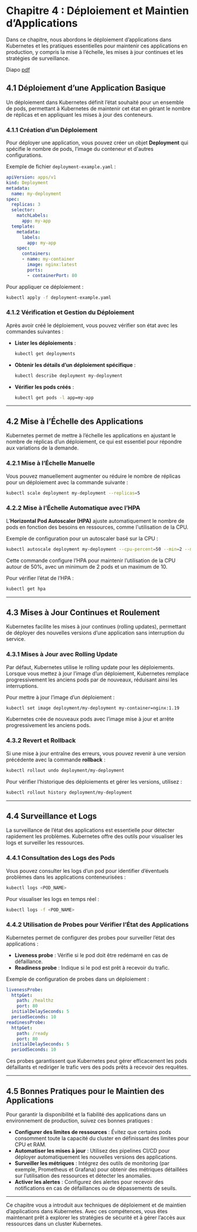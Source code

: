 # Chapitre 4 : Déploiement et Maintien d’Applications

Dans ce chapitre, nous abordons le déploiement d’applications dans Kubernetes et les pratiques essentielles pour maintenir ces applications en production, y compris la mise à l’échelle, les mises à jour continues et les stratégies de surveillance.

Diapo [pdf](04_deploiement_et_maintien_d_applications.pdf)

## 4.1 Déploiement d’une Application Basique

Un déploiement dans Kubernetes définit l’état souhaité pour un ensemble de pods, permettant à Kubernetes de maintenir cet état en gérant le nombre de réplicas et en appliquant les mises à jour des conteneurs.

### 4.1.1 Création d’un Déploiement

Pour déployer une application, vous pouvez créer un objet **Deployment** qui spécifie le nombre de pods, l’image du conteneur et d'autres configurations.

Exemple de fichier `deployment-example.yaml` :

```yaml
apiVersion: apps/v1
kind: Deployment
metadata:
  name: my-deployment
spec:
  replicas: 3
  selector:
    matchLabels:
      app: my-app
  template:
    metadata:
      labels:
        app: my-app
    spec:
      containers:
      - name: my-container
        image: nginx:latest
        ports:
        - containerPort: 80
```

Pour appliquer ce déploiement :

```bash
kubectl apply -f deployment-example.yaml
```

### 4.1.2 Vérification et Gestion du Déploiement

Après avoir créé le déploiement, vous pouvez vérifier son état avec les commandes suivantes :

- **Lister les déploiements** :
  ```bash
  kubectl get deployments
  ```

- **Obtenir les détails d’un déploiement spécifique** :
  ```bash
  kubectl describe deployment my-deployment
  ```

- **Vérifier les pods créés** :
  ```bash
  kubectl get pods -l app=my-app
  ```

---

## 4.2 Mise à l’Échelle des Applications

Kubernetes permet de mettre à l’échelle les applications en ajustant le nombre de réplicas d’un déploiement, ce qui est essentiel pour répondre aux variations de la demande.

### 4.2.1 Mise à l’Échelle Manuelle

Vous pouvez manuellement augmenter ou réduire le nombre de réplicas pour un déploiement avec la commande suivante :

```bash
kubectl scale deployment my-deployment --replicas=5
```

### 4.2.2 Mise à l’Échelle Automatique avec l’HPA

L’**Horizontal Pod Autoscaler (HPA)** ajuste automatiquement le nombre de pods en fonction des besoins en ressources, comme l'utilisation de la CPU.

Exemple de configuration pour un autoscaler basé sur la CPU :

```bash
kubectl autoscale deployment my-deployment --cpu-percent=50 --min=2 --max=10
```

Cette commande configure l’HPA pour maintenir l’utilisation de la CPU autour de 50%, avec un minimum de 2 pods et un maximum de 10.

Pour vérifier l’état de l’HPA :

```bash
kubectl get hpa
```

---

## 4.3 Mises à Jour Continues et Roulement

Kubernetes facilite les mises à jour continues (rolling updates), permettant de déployer des nouvelles versions d’une application sans interruption du service.

### 4.3.1 Mises à Jour avec Rolling Update

Par défaut, Kubernetes utilise le rolling update pour les déploiements. Lorsque vous mettez à jour l’image d’un déploiement, Kubernetes remplace progressivement les anciens pods par de nouveaux, réduisant ainsi les interruptions.

Pour mettre à jour l’image d’un déploiement :

```bash
kubectl set image deployment/my-deployment my-container=nginx:1.19
```

Kubernetes crée de nouveaux pods avec l’image mise à jour et arrête progressivement les anciens pods.

### 4.3.2 Revert et Rollback

Si une mise à jour entraîne des erreurs, vous pouvez revenir à une version précédente avec la commande **rollback** :

```bash
kubectl rollout undo deployment/my-deployment
```

Pour vérifier l’historique des déploiements et gérer les versions, utilisez :

```bash
kubectl rollout history deployment/my-deployment
```

---

## 4.4 Surveillance et Logs

La surveillance de l’état des applications est essentielle pour détecter rapidement les problèmes. Kubernetes offre des outils pour visualiser les logs et surveiller les ressources.

### 4.4.1 Consultation des Logs des Pods

Vous pouvez consulter les logs d’un pod pour identifier d’éventuels problèmes dans les applications conteneurisées :

```bash
kubectl logs <POD_NAME>
```

Pour visualiser les logs en temps réel :

```bash
kubectl logs -f <POD_NAME>
```

### 4.4.2 Utilisation de Probes pour Vérifier l’État des Applications

Kubernetes permet de configurer des probes pour surveiller l’état des applications :

- **Liveness probe** : Vérifie si le pod doit être redémarré en cas de défaillance.
- **Readiness probe** : Indique si le pod est prêt à recevoir du trafic.

Exemple de configuration de probes dans un déploiement :

```yaml
livenessProbe:
  httpGet:
    path: /healthz
    port: 80
  initialDelaySeconds: 5
  periodSeconds: 10
readinessProbe:
  httpGet:
    path: /ready
    port: 80
  initialDelaySeconds: 5
  periodSeconds: 10
```

Ces probes garantissent que Kubernetes peut gérer efficacement les pods défaillants et rediriger le trafic vers des pods prêts à recevoir des requêtes.

---

## 4.5 Bonnes Pratiques pour le Maintien des Applications

Pour garantir la disponibilité et la fiabilité des applications dans un environnement de production, suivez ces bonnes pratiques :

- **Configurer des limites de ressources** : Évitez que certains pods consomment toute la capacité du cluster en définissant des limites pour CPU et RAM.
- **Automatiser les mises à jour** : Utilisez des pipelines CI/CD pour déployer automatiquement les nouvelles versions des applications.
- **Surveiller les métriques** : Intégrez des outils de monitoring (par exemple, Prometheus et Grafana) pour obtenir des métriques détaillées sur l’utilisation des ressources et détecter les anomalies.
- **Activer les alertes** : Configurez des alertes pour recevoir des notifications en cas de défaillances ou de dépassements de seuils.

---

Ce chapitre vous a introduit aux techniques de déploiement et de maintien d’applications dans Kubernetes. Avec ces compétences, vous êtes maintenant prêt à explorer les stratégies de sécurité et à gérer l’accès aux ressources dans un cluster Kubernetes.
